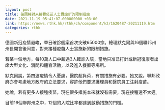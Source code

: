 ```yaml
---
layout: post
title: 德國將對未接種疫苗人士實施新的限制措施
date: 2021-11-19 05:41:07.000000000 +08:00
link: https://news.rthk.hk/rthk/ch/component/k2/1620487-20211119.htm
categories: rthk
---
```


德國新冠疫情嚴峻，單日確診個案首次突破65000宗。總理默克爾與16個聯邦州州長開會後同意，對未接種疫苗人士實施新的限制措施。

若某一個地方，每10萬人口中超過3人確診入院，當地只准已打針或新冠復康者出席大型文化、消閒和體育活動，以及進入餐廳等場所。

默克爾說，第四波疫情令人憂慮，醫院超負荷，有關措施有必要。她又說，聯邦政府亦會考慮地方政府的立法要求，容許他們要求護理員和醫院員工注射疫苗。

她說，若有更多人接種疫苗，現在很多措施本來就沒有需要，現在接種還不太遲。

目前16個聯邦州之中，12個的入院比率都達到啟動措施的門檻。
